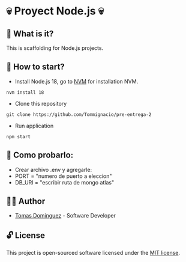 # :skull: Proyect Node.js :skull:

## :thought_balloon: What is it?

This is scaffolding for Node.js projects.

## :checkered_flag: How to start?

-   Install Node.js 18, go to [NVM](https://github.com/nvm-sh/nvm#git-install) for installation NVM.

```shell
nvm install 18
```

-   Clone this repository

```shell
git clone https://github.com/Tommignacio/pre-entrega-2
```

-   Run application

```shell
npm start
```

## :checkered_flag: Como probarlo:

-   Crear archivo .env y agregarle:
-   PORT = "numero de puerto a eleccion"
-   DB_URI = "escribir ruta de mongo atlas"

## :man_technologist: Author

-   [Tomas Dominguez](https://github.com/Tommignacio) - Software Developer

## :unlock: License

This project is open-sourced software licensed under the [MIT license](LICENSE).
